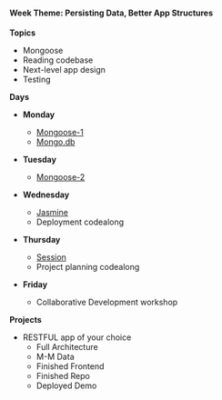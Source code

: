 <h4 class="weektheme">Week Theme: Persisting Data, Better App Structures</h4> 
  
**Topics**  
  * Mongoose  
  * Reading codebase  
  * Next-level app design  
  * Testing  
  
**Days**   
  * **Monday**  
    * [Mongoose-1](https://github.com/jankeLearning/content-md/blob/master/databases/06-mongoose-1.md)  
    * [Mongo.db](https://github.com/jankeLearning/content-md/blob/master/databases/06-mongo.md)   

  * **Tuesday**  
    * [Mongoose-2](https://github.com/jankeLearning/content-md/blob/master/databases/06-mongoose-2.md) 

  * **Wednesday** 
    * [Jasmine](https://github.com/jankeLearning/content-md/blob/master/tools/06-jasmine.md)  
    * Deployment codealong

  * **Thursday**  
    * [Session](https://github.com/jankeLearning/content-md/blob/master/node%2Bexpress/06-sessions.md)  
    * Project planning codealong

  * **Friday**  
    * Collaborative Development workshop
  
**Projects**  
  * RESTFUL app of your choice  
    * Full Architecture  
    * M-M Data  
    * Finished Frontend  
    * Finished Repo  
    * Deployed Demo  

